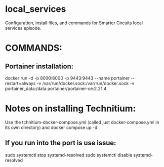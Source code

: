 # local_services
Configuration, install files, and commands for Smarter Circuits local services episode.

# COMMANDS:
## Portainer installation:
docker run -d -p 8000:8000 -p 9443:9443 --name portainer --restart=always -v /var/run/docker.sock:/var/run/docker.sock -v portainer_data:/data portainer/portainer-ce:2.21.4

# Notes on installing Technitium:
Use the tchnitium-docker-compose.yml (called just docker-compose.yml in its own directory) and docker compose up -d

## If you run into the port is use issue:
sudo systemctl stop systemd-resolved
sudo systemctl disable systemd-resolved

